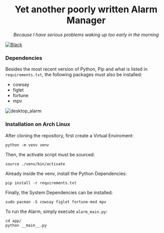 <div align="center">
  <h1>Yet another poorly written Alarm Manager</h1>
  <p><i>Because I have serious problems waking up too early in the morning</i></p>
</div>

[![Black](https://img.shields.io/badge/code%20style-black-000000)](https://github.com/ambv/black)

### Dependencies

Besides the most recent version of Python, Pip and what is listed in `requirements.txt`, the following packages must also be installed:

* cowsay
* figlet
* fortune
* mpv

![desktop_alarm](https://user-images.githubusercontent.com/63078965/175437725-9f3faa24-040f-48c6-8665-e5b7e457f625.png)

### Installation on Arch Linux

After cloning the repository, first create a Virtual Enviroment:

```console
python -m venv venv
```

Then, the activate script must be sourced:

```console
source ./venv/bin/activate
```

Already inside the venv, install the Python Dependencies:

```console
pip install -r requirements.txt
```

Finally, the System Dependencies can be installed:

```console
sudo pacman -S cowsay figlet fortune-mod mpv
```

To run the Alarm, simply execute `alarm_main.py`:

```console
cd app/
python __main__.py
```
